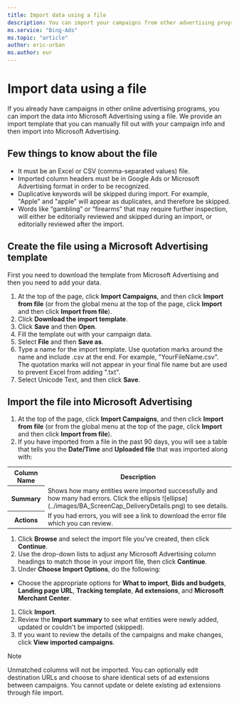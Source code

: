 ```yaml
---
title: Import data using a file
description: You can import your campaigns from other advertising programs using a file.
ms.service: "Bing-Ads"
ms.topic: "article"
author: eric-urban
ms.author: eur
---
```


# Import data using a file

If you already have campaigns in other online advertising programs, you can import the data into Microsoft Advertising using a file. We provide an import template that you can manually fill out with your campaign info and then import into Microsoft Advertising.

## Few things to know about the file

- It must be an Excel or CSV (comma-separated values) file.
- Imported column headers must be in Google Ads or Microsoft Advertising format in order to be recognized.
- Duplicative keywords will be skipped during import. For example, "Apple" and "apple" will appear as duplicates, and therefore be skipped.
- Words like “gambling” or “firearms” that may require further inspection, will either be editorially reviewed and skipped during an import, or editorially reviewed after the import.

## Create the file using a Microsoft Advertising template
First you need to download the template from Microsoft Advertising and then you need to add your data.

1. At the top of the page, click **Import Campaigns**, and then click **Import from file** (or from the global menu at the top of the page, click **Import** and then click **Import from file**).
1. Click **Download the import template**.
1. Click **Save** and then **Open**.
1. Fill the template out with your campaign data.
1. Select **File** and then **Save as**.
1. Type a name for the import template. Use quotation marks around the name and include .csv at the end. For example, "YourFileName.csv". The quotation marks will not appear in your final file name but are used to prevent Excel from adding ".txt".
1. Select Unicode Text, and then click **Save**.

## Import the file into Microsoft Advertising
1. At the top of the page, click **Import Campaigns**, and then click **Import from file** (or from the global menu at the top of the page, click **Import** and then click **Import from file**).
1. If you have imported from a file in the past 90 days, you will see a table that tells you the **Date/Time** and          **Uploaded file** that was imported along with:
<table>
  <tr>
    <th scope="col">Column Name</th>
    <th scope="col">Description</th>
  </tr>
  <tr>
    <th scope="row" style="background: transparent">Summary</th>
    <td>
                Shows how many entities were imported successfully and how many had errors. Click the ellipsis ![ellipse](../images/BA_ScreenCap_DeliveryDetails.png) to see details.
              </td>
  </tr>
  <tr>
    <th scope="row" style="background: transparent">Actions</th>
    <td>If you had errors, you will see a link to download the error file which you can review.</td>
  </tr>
</table>

1. Click  **Browse** and select the import file you've created, then click **Continue**.
1. Use the drop-down lists to adjust any Microsoft Advertising column headings to match those in your import file, then click **Continue**.
1. Under **Choose Import Options**, do the following:
  - Choose the appropriate options for **What to import**, **Bids and budgets**, **Landing page URL**, **Tracking template**, **Ad extensions**, and **Microsoft Merchant Center**.

1. Click **Import**.
1. Review the **Import summary** to see what entities were newly added, updated or couldn't be imported (skipped).
1. If you want to review the details of the campaigns and make changes, click **View imported campaigns**.

> [!NOTE]
> Unmatched columns will not be imported.
> You can optionally edit destination URLs and choose to share identical sets of ad extensions between campaigns.
> You cannot update or delete existing ad extensions through file import.



